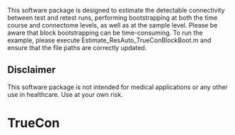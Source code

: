 This software package is designed to estimate the detectable connectivity between test and retest runs, performing bootstrapping at both the time course and connectome levels, as well as at the sample level. Please be aware that block bootstrapping can be time-consuming.
To run the example, please execute Estimate_ResAuto_TrueConBlockBoot.m and ensure that the file paths are correctly updated.
## Disclaimer
This software package is not intended for medical applications or any other use in healthcare. Use at your own risk.
# TrueCon
